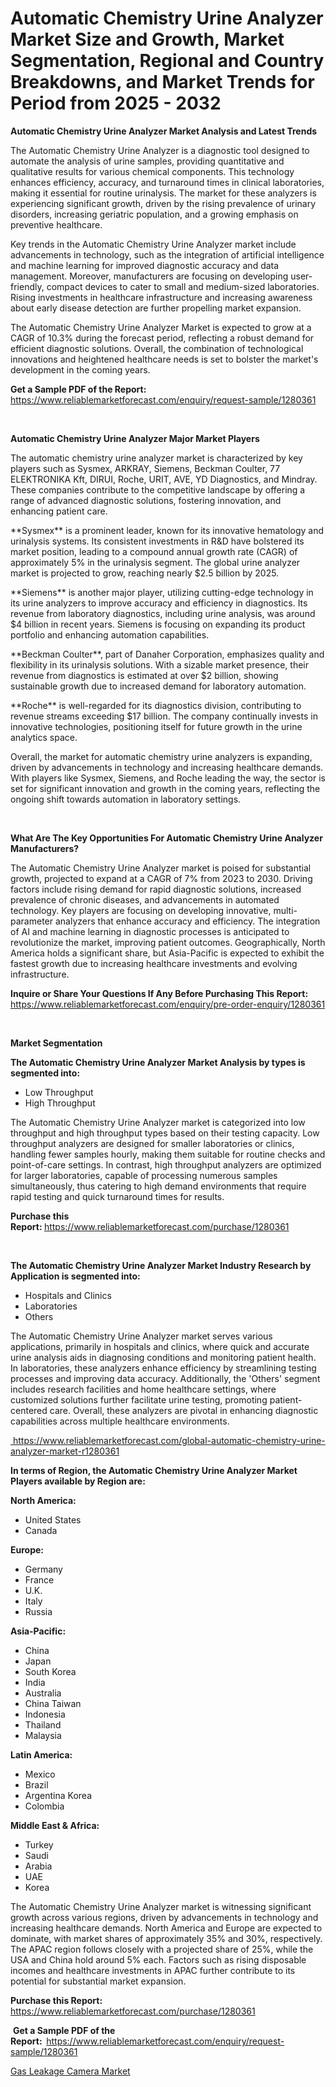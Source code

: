 <p><h1>Automatic Chemistry Urine Analyzer Market Size and Growth, Market Segmentation, Regional and Country Breakdowns, and Market Trends for Period from 2025 -  2032</h1></p><p><strong>Automatic Chemistry Urine Analyzer Market Analysis and Latest Trends</strong></p>
<p><p>The Automatic Chemistry Urine Analyzer is a diagnostic tool designed to automate the analysis of urine samples, providing quantitative and qualitative results for various chemical components. This technology enhances efficiency, accuracy, and turnaround times in clinical laboratories, making it essential for routine urinalysis. The market for these analyzers is experiencing significant growth, driven by the rising prevalence of urinary disorders, increasing geriatric population, and a growing emphasis on preventive healthcare.</p><p>Key trends in the Automatic Chemistry Urine Analyzer market include advancements in technology, such as the integration of artificial intelligence and machine learning for improved diagnostic accuracy and data management. Moreover, manufacturers are focusing on developing user-friendly, compact devices to cater to small and medium-sized laboratories. Rising investments in healthcare infrastructure and increasing awareness about early disease detection are further propelling market expansion.</p><p>The Automatic Chemistry Urine Analyzer Market is expected to grow at a CAGR of 10.3% during the forecast period, reflecting a robust demand for efficient diagnostic solutions. Overall, the combination of technological innovations and heightened healthcare needs is set to bolster the market's development in the coming years.</p></p>
<p><strong>Get a Sample PDF of the Report:&nbsp;</strong> <a href="https://www.reliablemarketforecast.com/enquiry/request-sample/1280361?utm_campaign=2739&utm_medium=2&utm_source=Github&utm_content=ia&utm_term=24032025&utm_id=automatic-chemistry-urine-analyzer">https://www.reliablemarketforecast.com/enquiry/request-sample/1280361</a></p>
<p>&nbsp;</p>
<p><strong>Automatic Chemistry Urine Analyzer Major Market Players</strong></p>
<p><p>The automatic chemistry urine analyzer market is characterized by key players such as Sysmex, ARKRAY, Siemens, Beckman Coulter, 77 ELEKTRONIKA Kft, DIRUI, Roche, URIT, AVE, YD Diagnostics, and Mindray. These companies contribute to the competitive landscape by offering a range of advanced diagnostic solutions, fostering innovation, and enhancing patient care.</p><p>**Sysmex** is a prominent leader, known for its innovative hematology and urinalysis systems. Its consistent investments in R&D have bolstered its market position, leading to a compound annual growth rate (CAGR) of approximately 5% in the urinalysis segment. The global urine analyzer market is projected to grow, reaching nearly $2.5 billion by 2025.</p><p>**Siemens** is another major player, utilizing cutting-edge technology in its urine analyzers to improve accuracy and efficiency in diagnostics. Its revenue from laboratory diagnostics, including urine analysis, was around $4 billion in recent years. Siemens is focusing on expanding its product portfolio and enhancing automation capabilities.</p><p>**Beckman Coulter**, part of Danaher Corporation, emphasizes quality and flexibility in its urinalysis solutions. With a sizable market presence, their revenue from diagnostics is estimated at over $2 billion, showing sustainable growth due to increased demand for laboratory automation.</p><p>**Roche** is well-regarded for its diagnostics division, contributing to revenue streams exceeding $17 billion. The company continually invests in innovative technologies, positioning itself for future growth in the urine analytics space.</p><p>Overall, the market for automatic chemistry urine analyzers is expanding, driven by advancements in technology and increasing healthcare demands. With players like Sysmex, Siemens, and Roche leading the way, the sector is set for significant innovation and growth in the coming years, reflecting the ongoing shift towards automation in laboratory settings.</p></p>
<p>&nbsp;</p>
<p><strong>What Are The Key Opportunities For Automatic Chemistry Urine Analyzer Manufacturers?</strong></p>
<p><p>The Automatic Chemistry Urine Analyzer market is poised for substantial growth, projected to expand at a CAGR of 7% from 2023 to 2030. Driving factors include rising demand for rapid diagnostic solutions, increased prevalence of chronic diseases, and advancements in automated technology. Key players are focusing on developing innovative, multi-parameter analyzers that enhance accuracy and efficiency. The integration of AI and machine learning in diagnostic processes is anticipated to revolutionize the market, improving patient outcomes. Geographically, North America holds a significant share, but Asia-Pacific is expected to exhibit the fastest growth due to increasing healthcare investments and evolving infrastructure.</p></p>
<p><strong>Inquire or Share Your Questions If Any Before Purchasing This Report:</strong> <a href="https://www.reliablemarketforecast.com/enquiry/pre-order-enquiry/1280361?utm_campaign=2739&utm_medium=2&utm_source=Github&utm_content=ia&utm_term=24032025&utm_id=automatic-chemistry-urine-analyzer">https://www.reliablemarketforecast.com/enquiry/pre-order-enquiry/1280361</a></p>
<p>&nbsp;</p>
<p><strong>Market Segmentation</strong></p>
<p><strong>The Automatic Chemistry Urine Analyzer Market Analysis by types is segmented into:</strong></p>
<p><ul><li>Low Throughput</li><li>High Throughput</li></ul></p>
<p><p>The Automatic Chemistry Urine Analyzer market is categorized into low throughput and high throughput types based on their testing capacity. Low throughput analyzers are designed for smaller laboratories or clinics, handling fewer samples hourly, making them suitable for routine checks and point-of-care settings. In contrast, high throughput analyzers are optimized for larger laboratories, capable of processing numerous samples simultaneously, thus catering to high demand environments that require rapid testing and quick turnaround times for results.</p></p>
<p><strong>Purchase this Report:&nbsp;</strong><a href="https://www.reliablemarketforecast.com/purchase/1280361?utm_campaign=2739&utm_medium=2&utm_source=Github&utm_content=ia&utm_term=24032025&utm_id=automatic-chemistry-urine-analyzer">https://www.reliablemarketforecast.com/purchase/1280361</a></p>
<p>&nbsp;</p>
<p><strong>The Automatic Chemistry Urine Analyzer Market Industry Research by Application is segmented into:</strong></p>
<p><ul><li>Hospitals and Clinics</li><li>Laboratories</li><li>Others</li></ul></p>
<p><p>The Automatic Chemistry Urine Analyzer market serves various applications, primarily in hospitals and clinics, where quick and accurate urine analysis aids in diagnosing conditions and monitoring patient health. In laboratories, these analyzers enhance efficiency by streamlining testing processes and improving data accuracy. Additionally, the 'Others' segment includes research facilities and home healthcare settings, where customized solutions further facilitate urine testing, promoting patient-centered care. Overall, these analyzers are pivotal in enhancing diagnostic capabilities across multiple healthcare environments.</p></p>
<p><a href="https://www.reliablemarketforecast.com/global-automatic-chemistry-urine-analyzer-market-r1280361?utm_campaign=2739&utm_medium=2&utm_source=Github&utm_content=ia&utm_term=24032025&utm_id=automatic-chemistry-urine-analyzer">&nbsp;https://www.reliablemarketforecast.com/global-automatic-chemistry-urine-analyzer-market-r1280361</a></p>
<p><strong>In terms of Region, the Automatic Chemistry Urine Analyzer Market Players available by Region are:</strong></p>
<p>
    <p> <strong> North America: </strong>
        <ul>
            <li>United States</li>
            <li>Canada</li>
        </ul>
        </p> 
    <p> <strong> Europe: </strong>
        <ul>
            <li>Germany</li>
            <li>France</li>
            <li>U.K.</li>
            <li>Italy</li>
            <li>Russia</li>
        </ul>
        </p> 
    <p> <strong> Asia-Pacific: </strong>
        <ul>
            <li>China</li>
            <li>Japan</li>
            <li>South Korea</li>
            <li>India</li>
            <li>Australia</li>
            <li>China Taiwan</li>
            <li>Indonesia</li>
            <li>Thailand</li>
            <li>Malaysia</li>
        </ul>
        </p> 
    <p> <strong> Latin America: </strong>
        <ul>
            <li>Mexico</li>
            <li>Brazil</li>
            <li>Argentina Korea</li>
            <li>Colombia</li>
        </ul>
        </p> 
    <p> <strong> Middle East & Africa: </strong>
        <ul>
            <li>Turkey</li>
            <li>Saudi</li>
            <li>Arabia</li>
            <li>UAE</li>
            <li>Korea</li>
        </ul>
    </p>
    </p>
<p><p>The Automatic Chemistry Urine Analyzer market is witnessing significant growth across various regions, driven by advancements in technology and increasing healthcare demands. North America and Europe are expected to dominate, with market shares of approximately 35% and 30%, respectively. The APAC region follows closely with a projected share of 25%, while the USA and China hold around 5% each. Factors such as rising disposable incomes and healthcare investments in APAC further contribute to its potential for substantial market expansion.</p></p>
<p><strong>Purchase this Report: </strong><a href="https://www.reliablemarketforecast.com/purchase/1280361?utm_campaign=2739&utm_medium=2&utm_source=Github&utm_content=ia&utm_term=24032025&utm_id=automatic-chemistry-urine-analyzer">https://www.reliablemarketforecast.com/purchase/1280361</a></p>
<p>&nbsp;<strong>Get a Sample PDF of the Report:&nbsp;&nbsp;</strong><a href="https://www.reliablemarketforecast.com/enquiry/request-sample/1280361?utm_campaign=2739&utm_medium=2&utm_source=Github&utm_content=ia&utm_term=24032025&utm_id=automatic-chemistry-urine-analyzer">https://www.reliablemarketforecast.com/enquiry/request-sample/1280361</a></p>
<p><strong></strong></p>
<p><p><a href="https://github.com/stephaniwo144/Market-Research-Report-List-1/blob/main/gas-leakage-camera-market.md?utm_campaign=2739&utm_medium=2&utm_source=Github&utm_content=ia&utm_term=24032025&utm_id=automatic-chemistry-urine-analyzer">Gas Leakage Camera Market</a></p></p>